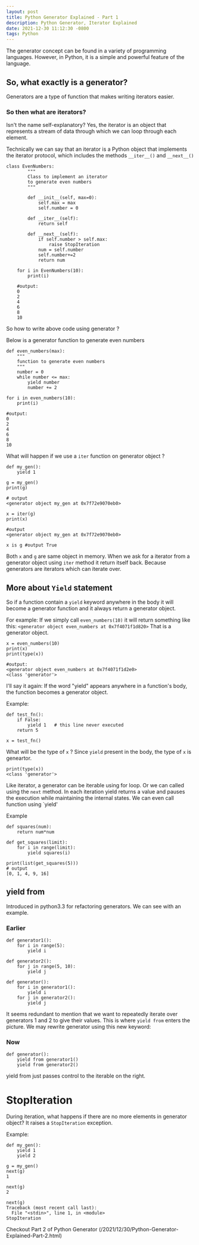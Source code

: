 ```yaml
---
layout: post
title: Python Generator Explained - Part 1
description: Python Generator, Iterator Explained
date: 2021-12-30 11:12:30 -0800
tags: Python
---
```


The generator concept can be found in a variety of programming languages. 
However, in Python, it is a simple and powerful feature of the language.

##  So, what exactly is a generator?
Generators are a type of function that makes writing iterators easier.

### So then what are iterators?
Isn't the name self-explanatory? Yes, the iterator is an object that represents a stream of data through which we can loop through each element.

Technically we can say that an iterator is a Python object that implements the iterator protocol, 
which includes the methods `__iter__()` and `__next__()`

```
class EvenNumbers:
        """
        Class to implement an iterator
        to generate even numbers
        """

        def __init__(self, max=0):
            self.max = max
            self.number = 0

        def __iter__(self):
            return self

        def __next__(self):
            if self.number > self.max:
                raise StopIteration
            num = self.number 
            self.number+=2
            return num

    for i in EvenNumbers(10):
        print(i)  
    
    #output: 
    0
    2
    4
    6
    8
    10
```

So how to write above code using generator ?

Below is a generator function to generate even numbers

```
def even_numbers(max):
    """
    function to generate even numbers
    """
    number = 0
    while number <= max:
        yield number
        number += 2
    
for i in even_numbers(10):
    print(i)  

#output: 
0
2
4
6
8
10
```
What will happen if we use a  `iter` function on generator object ?

```
def my_gen():
    yield 1

g = my_gen()
print(g)

# output 
<generator object my_gen at 0x7f72e9070eb0>

x = iter(g)
print(x)

#output
<generator object my_gen at 0x7f72e9070eb0>

x is g #output True
```
Both `x` and `g` are same object in memory.
When we ask for a iterator from a generator object using `iter` method 
it return itself back. Because generators are iterators which can iterate over.


##  More about `Yield` statement

So if a function contain a `yield` keyword anywhere in the body it will become a generator function and it always return a generator object.

For example:
If we simply call `even_numbers(10)` it will return something like this: `<generator object even_numbers at 0x7f4071f1d820>`
That is a generator object.

```
x = even_numbers(10)
print(x)
print(type(x))

#output:
<generator object even_numbers at 0x7f4071f1d2e0>
<class 'generator'>
```

I'll say it again: If the word "yield" appears anywhere in a function's body, the function becomes a generator object.

Example:
```
def test_fn():
    if False:   
        yield 1   # this line never executed
    return 5
    
x = test_fn()
```

What will be the type of `x` ?
Since `yield` present in the body, the type of `x` is geneartor.

```
print(type(x))
<class 'generator'>
```


Like iterator, a generator can be iterable using for loop. Or we can called using the `next` method.
In each iteration yield returns a value and pauses the execution while maintaining the internal states.
We can even call function using `yield'

Example
```
def squares(num):
    return num*num

def get_squares(limit):
    for i in range(limit):
        yield squares(i)

print(list(get_squares(5)))
# output
[0, 1, 4, 9, 16]

```
## yield from

Introduced in python3.3 for refactoring generators.
We can see with an example.

### Earlier

```
def generator1():
    for i in range(5):
        yield i

def generator2():
    for j in range(5, 10):
        yield j

def generator():
    for i in generator1():
        yield i
    for j in generator2():
        yield j
```

It seems redundant to mention that we want to repeatedly iterate over generators 1 and 2 to give their values.
This is where `yield from`  enters the picture. We may rewrite generator using this new keyword:

### Now 
```
def generator():
    yield from generator1()
    yield from generator2()
```
yield from just passes control to the iterable on the right.

# StopIteration
During iteration, what happens if there are no more elements in generator object?
It raises a `StopIteration` exception.

Example:
```
def my_gen():
    yield 1
    yield 2

g = my_gen()
next(g)
1

next(g)
2

next(g)
Traceback (most recent call last):
  File "<stdin>", line 1, in <module>
StopIteration
```

Checkout Part 2 of Python Generator (/2021/12/30/Python-Generator-Explained-Part-2.html)



